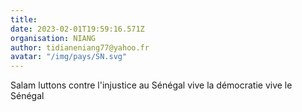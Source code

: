 ```yaml
---
title: 
date: 2023-02-01T19:59:16.571Z
organisation: NIANG 
author: tidianeniang77@yahoo.fr 
avatar: "/img/pays/SN.svg"
---
```


Salam luttons contre l'injustice au Sénégal vive la démocratie vive le Sénégal 